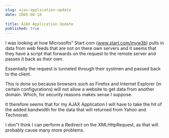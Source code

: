 ```yaml
---
slug: ajax-application-update
date: 2005-08-10
 
title: AJAX Application Update
published: true
---
```

I was looking at how Microsofts" Start.com (<a href="http://www.start.com/myw3b" rel="tag">www.start.com/myw3b</a>) pulls in data from web feeds that are not on there own servers and it seems that they have a script that forwards on the request to the remote server and passes it back as their own. <p />Essentially the request is tunneled through their systmen and passed back to the client.<p />This is done so because browsers such as Firefox and Internet Explorer (in certain configurations) will not allow a website to get data from another domain.  Which, for security reasons makes sense I suppose.<p />It therefore seems that for my AJAX Application I will have to take the hit of the added bandwidth for the data that will returned from Yahoo and Technorati.<p />I don"t think I can perform a Redirect on the XMLHttpRequest, as that will probably cause many more problems.<p />

